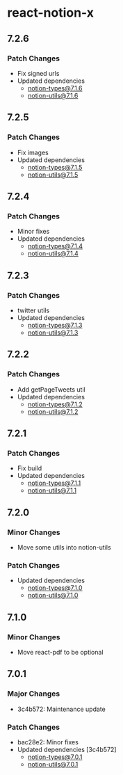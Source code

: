 # react-notion-x

## 7.2.6

### Patch Changes

- Fix signed urls
- Updated dependencies
  - notion-types@7.1.6
  - notion-utils@7.1.6

## 7.2.5

### Patch Changes

- Fix images
- Updated dependencies
  - notion-types@7.1.5
  - notion-utils@7.1.5

## 7.2.4

### Patch Changes

- Minor fixes
- Updated dependencies
  - notion-types@7.1.4
  - notion-utils@7.1.4

## 7.2.3

### Patch Changes

- twitter utils
- Updated dependencies
  - notion-types@7.1.3
  - notion-utils@7.1.3

## 7.2.2

### Patch Changes

- Add getPageTweets util
- Updated dependencies
  - notion-types@7.1.2
  - notion-utils@7.1.2

## 7.2.1

### Patch Changes

- Fix build
- Updated dependencies
  - notion-types@7.1.1
  - notion-utils@7.1.1

## 7.2.0

### Minor Changes

- Move some utils into notion-utils

### Patch Changes

- Updated dependencies
  - notion-types@7.1.0
  - notion-utils@7.1.0

## 7.1.0

### Minor Changes

- Move react-pdf to be optional

## 7.0.1

### Major Changes

- 3c4b572: Maintenance update

### Patch Changes

- bac28e2: Minor fixes
- Updated dependencies [3c4b572]
  - notion-types@7.0.1
  - notion-utils@7.0.1
